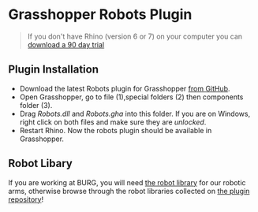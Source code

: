 # Grasshopper Robots Plugin

> If you don't have Rhino (version 6 or 7) on your computer you can [download a 90 day trial](https://www.rhino3d.com/download/rhino-for-windows/evaluation)

## Plugin Installation

- Download the latest Robots plugin for Grasshopper [from GitHub](https://github.com/visose/Robots/releases).
- Open Grasshopper, go to file (1),special folders (2) then components folder (3).
- Drag *Robots.dll* and *Robots.gha* into this folder. If you are on Windows, right click on both files and make sure they are *unlocked*.
- Restart Rhino. Now the robots plugin should be available in Grasshopper.

## Robot Libary
If you are working at BURG, you will need [the robot library](/assets/media/210420_XLab-Robot-Library.zip) for our robotic arms, otherwise browse through the robot libraries collected on [the plugin repository](https://github.com/visose/Robots/tree/master/Libraries)!